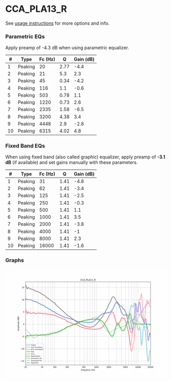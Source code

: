 # CCA_PLA13_R
See [usage instructions](https://github.com/jaakkopasanen/AutoEq#usage) for more options and info.

### Parametric EQs
Apply preamp of -4.3 dB when using parametric equalizer.

|   # | Type    |   Fc (Hz) |    Q |   Gain (dB) |
|-----|---------|-----------|------|-------------|
|   1 | Peaking |        20 | 2.77 |        -4.4 |
|   2 | Peaking |        21 | 5.3  |         2.3 |
|   3 | Peaking |        45 | 0.34 |        -4.2 |
|   4 | Peaking |       116 | 1.1  |        -0.6 |
|   5 | Peaking |       503 | 0.78 |         1.1 |
|   6 | Peaking |      1220 | 0.73 |         2.6 |
|   7 | Peaking |      2335 | 1.58 |        -6.5 |
|   8 | Peaking |      3200 | 4.38 |         3.4 |
|   9 | Peaking |      4448 | 2.9  |        -2.8 |
|  10 | Peaking |      6315 | 4.02 |         4.8 |

### Fixed Band EQs
When using fixed band (also called graphic) equalizer, apply preamp of **-3.1 dB** (if available) and set gains manually with these parameters.

|   # | Type    |   Fc (Hz) |    Q |   Gain (dB) |
|-----|---------|-----------|------|-------------|
|   1 | Peaking |        31 | 1.41 |        -4.8 |
|   2 | Peaking |        62 | 1.41 |        -3.4 |
|   3 | Peaking |       125 | 1.41 |        -2.5 |
|   4 | Peaking |       250 | 1.41 |        -0.3 |
|   5 | Peaking |       500 | 1.41 |         1.1 |
|   6 | Peaking |      1000 | 1.41 |         3.5 |
|   7 | Peaking |      2000 | 1.41 |        -3.8 |
|   8 | Peaking |      4000 | 1.41 |        -1   |
|   9 | Peaking |      8000 | 1.41 |         2.3 |
|  10 | Peaking |     16000 | 1.41 |        -1.6 |

### Graphs
![](./CCA_PLA13_R.png)
